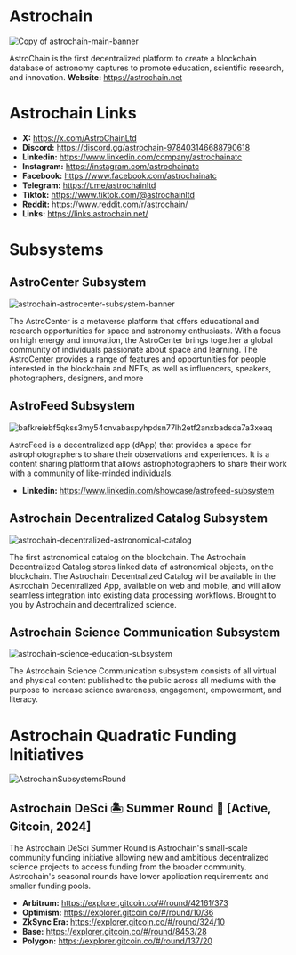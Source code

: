 # Astrochain
![Copy of astrochain-main-banner](https://github.com/joshhabka/Astrochain/assets/108092727/12da34e2-c26a-4cfd-9ee1-702c6795cfc9)

AstroChain is the first decentralized platform to create a blockchain database of astronomy captures to promote education, scientific research, and innovation.
**Website:** https://astrochain.net

# Astrochain Links
* **X:** https://x.com/AstroChainLtd
* **Discord:** https://discord.gg/astrochain-978403146688790618
* **Linkedin:** https://www.linkedin.com/company/astrochainatc
* **Instagram:** https://instagram.com/astrochainatc
* **Facebook:** https://www.facebook.com/astrochainatc
* **Telegram:** https://t.me/astrochainltd
* **Tiktok:** https://www.tiktok.com/@astrochainltd
* **Reddit:** https://www.reddit.com/r/astrochain/
* **Links:** https://links.astrochain.net/

# Subsystems
## AstroCenter Subsystem
![astrochain-astrocenter-subsystem-banner](https://github.com/joshhabka/Astrochain/assets/108092727/b893213c-ec33-4627-8317-972a09e127d8)

The AstroCenter is a metaverse platform that offers educational and research opportunities for space and astronomy enthusiasts. With a focus on high energy and innovation, the AstroCenter brings together a global community of individuals passionate about space and learning. The AstroCenter provides a range of features and opportunities for people interested in the blockchain and NFTs, as well as influencers, speakers, photographers, designers, and more

## AstroFeed Subsystem
![bafkreiebf5qkss3my54cnvabaspyhpdsn77lh2etf2anxbadsda7a3xeaq](https://github.com/joshhabka/Astrochain/assets/108092727/0fb435bf-9b02-47be-9578-50c37a8f688c)

AstroFeed is a decentralized app (dApp) that provides a space for astrophotographers to share their observations and experiences. It is a content sharing platform that allows astrophotographers to share their work with a community of like-minded individuals.
* **Linkedin:** https://www.linkedin.com/showcase/astrofeed-subsystem

## Astrochain Decentralized Catalog Subsystem
![astrochain-decentralized-astronomical-catalog](https://github.com/joshhabka/Astrochain/assets/108092727/68f5ef77-a278-4b43-9512-9406fc51b55c)

The first astronomical catalog on the blockchain. The Astrochain Decentralized Catalog stores linked data of astronomical objects, on the blockchain. The Astrochain Decentralized Catalog will be available in the Astrochain Decentralized App, available on web and mobile, and will allow seamless integration into existing data processing workflows. Brought to you by Astrochain and decentralized science.

## Astrochain Science Communication Subsystem
![astrochain-science-education-subsystem](https://github.com/joshhabka/Astrochain/assets/108092727/66c1b63d-5b2a-4cf0-bbd0-0840e13d0e42)

The Astrochain Science Communication subsystem consists of all virtual and physical content published to the public across all mediums with the purpose to increase science awareness, engagement, empowerment, and literacy.

# Astrochain Quadratic Funding Initiatives
![AstrochainSubsystemsRound](https://github.com/joshhabka/Astrochain/assets/108092727/c0b0c1aa-cd3c-4a04-ac1e-908d8a9f6427)

## Astrochain DeSci 🏝️ Summer Round 🥥 [Active, Gitcoin, 2024]
The Astrochain DeSci Summer Round is Astrochain's small-scale community funding initiative allowing new and ambitious decentralized science projects to access funding from the broader community. Astrochain's seasonal rounds have lower application requirements and smaller funding pools.

* **Arbitrum:** https://explorer.gitcoin.co/#/round/42161/373
* **Optimism:** https://explorer.gitcoin.co/#/round/10/36
* **ZkSync Era:** https://explorer.gitcoin.co/#/round/324/10
* **Base:** https://explorer.gitcoin.co/#/round/8453/28
* **Polygon:** https://explorer.gitcoin.co/#/round/137/20



